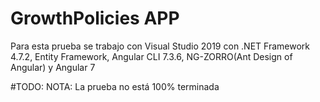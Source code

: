 # GrowthPolicies APP

Para esta prueba se trabajo con Visual Studio 2019 con .NET Framework 4.7.2, Entity Framework, Angular CLI 7.3.6, NG-ZORRO(Ant Design of Angular) y Angular 7

#TODO:
NOTA: La prueba no está 100% terminada

